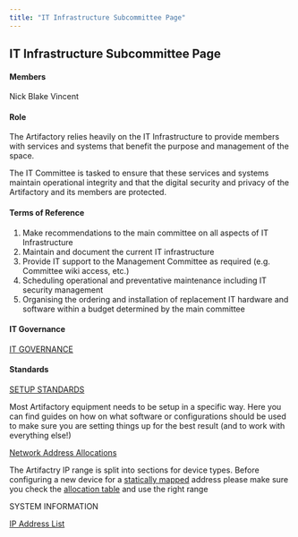 ```yaml
---
title: "IT Infrastructure Subcommittee Page"
---
```

## IT Infrastructure Subcommittee Page

#### Members

Nick Blake Vincent

#### Role

The Artifactory relies heavily on the IT Infrastructure to provide members with services and systems that benefit the purpose and management of the space.

The IT Committee is tasked to ensure that these services and systems maintain operational integrity and that the digital security and privacy of the Artifactory and its members are protected.

#### Terms of Reference

1.  Make recommendations to the main committee on all aspects of IT Infrastructure
2.  Maintain and document the current IT infrastructure
3.  Provide IT support to the Management Committee as required (e.g. Committee wiki access, etc.)
4.  Scheduling operational and preventative maintenance including IT security management
5.  Organising the ordering and installation of replacement IT hardware and software within a budget determined by the main committee

#### IT Governance

[IT GOVERNANCE](/subcommittee/it_infrastructure/it_governance)

#### Standards

[SETUP STANDARDS](/subcommittee/it_infrastructure_setup_standards)

Most Artifactory equipment needs to be setup in a specific way. Here you can find guides on how on what software or configurations should be used to make sure you are setting things up for the best result (and to work with everything else!)

[Network Address Allocations](/subcommittee/it_infrastructure/setup_standards/ip_ranges)

The Artifactry IP range is split into sections for device types. Before configuring a new device for a [statically mapped](/subcommittee/it_infrastructure/setup_standards/static_map) address please make sure you check the [allocation table](/subcommittee/it_infrastructure/setup_standards/ip_ranges) and use the right range

SYSTEM INFORMATION

[IP Address List](/ip_address_list)
